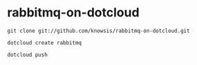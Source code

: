 rabbitmq-on-dotcloud
====================


    git clone git://github.com/knowsis/rabbitmq-on-dotcloud.git

    dotcloud create rabbitmq

    dotcloud push
